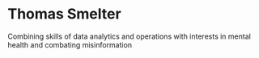 # Thomas Smelter

Combining skills of data analytics and operations with interests in mental health and combating misinformation
